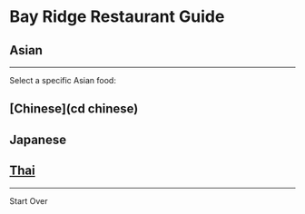 # Bay Ridge Restaurant Guide
## Asian
---
Select a specific Asian food:
## [Chinese](cd chinese)
## Japanese
## [Thai]()
---
Start Over